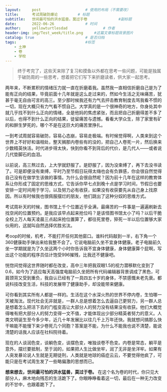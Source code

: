 ```yaml
---
layout:     post   				    # 使用的布局（不需要改）
title:      考试周破防爆论			# 标题
subtitle:   世间最可怕的洪水猛兽，莫过于卷              #副标题
date:       2022-06-26 				# 时间
author:     yellowturtlesdad 				# 作者
header-img: img/Test_week/title.png 	#这篇文章标题背景图片
catalog: true 						# 是否归档
tags:								#标签
    - 土神
    - 卷
    - 学校
---
```


> 终于考完了，这些天来除了复习和摸鱼以外都在思考一些问题，可能是独属于破防周的一些思考，想着把它们写下来折磨读者，供大家一起思考。

两年来，不断累积的情绪压力就一直在折磨着我。虽然我一直相信折磨自己是为了能有正向的结果，毕竟前面十几年就是这么走过来的，然如今生活之无味痛苦，犹甚于毫无自由可言的高三。至少那时候我还有力气去抨击教育制度去骂我看不惯的一切，现在大概只有力气看不惯自己。大学真的是一个很神奇的地方，你身处其中就几乎找不到什么正向的情绪，全是他妈的焦虑紧张，而且把自己折磨得差不多了以后，也得不到什么正向的结果，徒留痛苦与遗憾。看看大学众生，除了家里有矿的和醉生梦死的，哪个不是在这巨大的痛苦里挣扎。

一到考试周就容易破防，容易心态崩，容易走极端。有时候觉得啊，人类来到这个世界上不好好和谐相处，整天搁那内卷些有的没的，把自己人卷死一片，然后换来少数精英快活。时代进步得太快，快到你看不到背后的代价，是几代人——或者说几代垫脚石的血泪。

以前说，高三熬过去，上大学就舒服了。是舒服了，因为没束缚了，再下去没书读了。可是即便没有束缚，平时乃至节假日玩得太嗨也会有负罪感，你会很自然觉得自己没有在做学生该做的事情。为什么会很自然呢？因为前十几年在这样的教育体系让你形成了固定的思维方式，它告诉你早七点到晚十点是学习时间，节假日也要安排一定时间用于学习，以及努力必有收获，如果没有收获要先从自己身上找原因。所以有时候我也很佩服摆烂的朋友，他们跳出了这种分奴的思维方式。

考试周补天的时候，图书馆上千个位置近乎全满，最痛苦的一件事是一遍遍刷新去找空闲的位置预约。是我应该早点起来抢位吗？是该怪图书馆太小了吗？以后干脆全校上万人每天凌晨三点起床抢位置算了，都往死里卷，猝死一半以后位置够大家伙用的，这就叫自然选择优胜劣汰。

考oop的时候，机考，不能打开任何其他窗口。谁料代码敲到一半，右下角一个360健康助手弹出来给我整不会了。它说电脑前久坐不宜身体健康。老子电脑前久坐一学期就是为了久坐这两个小时你告诉我不宜身体健康，身体健康算个屁啊，写出这个功能的程序员估计饱受996摧残，比我还不健康吧。

恍惚间觉得这世界随时都在改变，高中三年把我双眼1.5的视力潜移默化变到了0.6，如今为了适应每天高强度电脑前久坐把所有代码编辑器背景调成了黑色，可肩颈背又受到重负，我自认已经有了一具四五十岁的身体，不禁感慨未老先衰。都说科技改变生活，科技的发展带了健康助手，却没能带来健康。

可你看到其实所有人都是一样的。生活在这个水深火热的世界不停内卷，生怕哪一天被淘汰。现代社会无非就是，一群人总是想着怎么去逼自己更努力，另一群人总是想着怎么把活下去的门槛变高让大部分人的努力没有结果没有收获。他们大概觉得唯有把大部分人的努力变得一文不值，才能体现出少部分精英者努力的意义。人类文明诞生至今多少年，近几十年发展比以往几千上万年还快。我就想问搞那么快干嘛能不能慢下来少卷死几个同胞？答案是不能，为什么不能我也说不清楚，能说清楚的话我人应该在社科院待着。

现在的人谈润色变，谈躺色变，谈摆色变，唯独谈卷不色变。内卷是常态，躺平是意外，摆烂要抵制，至于润的，如果把人生比做坐牢，润了无非是坐洋牢。如果有人突发暴论说人生就是无期徒刑，人类就是地球的癌症云云，不要觉得他疯了，可能只是在考试周生发了一些略偏激的思想而已。

**想来想去，世间最可怕的洪水猛兽，莫过于卷。** 在这个名为卷的时代，你只见大部分人，麻木地向残忍的生活跪下了。你眼睁睁看着这一切，最后在一种无力改变的不甘中，也跟着跪下了。
